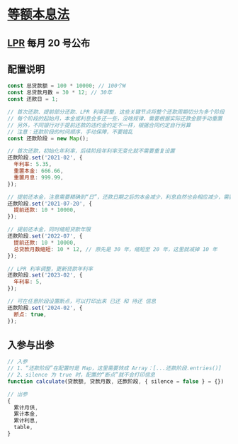 # [等额本息法](https://baike.baidu.com/item/等额本息法/11049926)
## [LPR](https://www.bankofchina.com/fimarkets/lilv/fd32/201310/t20131031_2591219.html) 每月 20 号公布

## 配置说明
```js
const 总贷款额 = 100 * 10000; // 100个W
const 总贷款月数 = 30 * 12; // 30年
const 还款日 = 1;

// 首次还款、提前部分还款、LPR 利率调整，这些关键节点将整个还款周期切分为多个阶段
// 每个阶段的起始月，本金或利息会多还一些，没啥规律，需要根据实际还款金额手动重置
// 另外，不同银行对于提前还款的违约金约定不一样，根据合同约定自行另算
// 注意：还款阶段的时间顺序，手动保障，不要错乱
const 还款阶段 = new Map();

// 首次还款，初始化年利率，后续阶段年利率无变化就不需要重复设置
还款阶段.set('2021-02', {
  年利率: 5.35,
  重置本金: 666.66,
  重置月息: 999.99,
});

// 提前还本金，注意需要精确到“日”，还款日期之后的本金减少，利息自然也会相应减少，需要分开计算
还款阶段.set('2021-07-20', {
  提前还款: 10 * 10000,
});

// 提前还本金，同时缩短贷款年限
还款阶段.set('2022-07', {
  提前还款: 10 * 10000,
  总贷款月数缩短: 10 * 12, // 原先是 30 年，缩短至 20 年，这里就减掉 10 年
});

// LPR 利率调整，更新贷款年利率
还款阶段.set('2023-02', {
  年利率: 5,
});

// 可在任意阶段设置断点，可以打印出来 已还 和 待还 信息
还款阶段.set('2024-02', {
  断点: true,
});
```

## 入参与出参
```js
// 入参
// 1、“还款阶段”在配置时是 Map，这里需要转成 Array：[...还款阶段.entries()]
// 2、silence 为 true 时，配置的“断点”就不会打印信息
function calculate(贷款额, 贷款月数, 还款阶段, { silence = false } = {})

// 出参
{
  累计月供,
  累计本金,
  累计利息,
  table,
}
```
